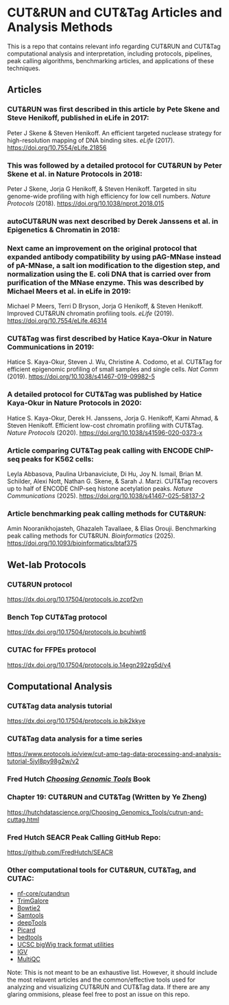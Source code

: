 # CUT&RUN and CUT&Tag Articles and Analysis Methods
This is a repo that contains relevant info regarding CUT&RUN and CUT&Tag computational analysis and interpretation, including protocols, pipelines, peak calling algorithms, benchmarking articles, and applications of these techniques.

## Articles

### CUT&RUN was first described in this article by Pete Skene and Steve Henikoff, published in eLife in 2017:
Peter J Skene & Steven Henikoff. An efficient targeted nuclease strategy for high-resolution mapping of DNA binding sites. _eLife_ (2017). https://doi.org/10.7554/eLife.21856

### This was followed by a detailed protocol for CUT&RUN by Peter Skene et al. in Nature Protocols in 2018:
Peter J Skene, Jorja G Henikoff, & Steven Henikoff. Targeted in situ genome-wide profiling with high efficiency for low cell numbers. _Nature Protocols_ (2018). https://doi.org/10.1038/nprot.2018.015

### autoCUT&RUN was next described by Derek Janssens et al. in Epigenetics & Chromatin in 2018:


### Next came an improvement on the original protocol that expanded antibody compatibility by using pAG-MNase instead of pA-MNase, a salt ion modification to the digestion step, and normalization using the E. coli DNA that is carried over from purification of the MNase enzyme. This was described by Michael Meers et al. in eLife in 2019:
Michael P Meers, Terri D Bryson, Jorja G Henikoff, & Steven Henikoff. Improved CUT&RUN chromatin profiling tools. _eLife_ (2019). https://doi.org/10.7554/eLife.46314

### CUT&Tag was first described by Hatice Kaya-Okur in Nature Communications in 2019:
Hatice S. Kaya-Okur, Steven J. Wu, Christine A. Codomo, et al. CUT&Tag for efficient epigenomic profiling of small samples and single cells. _Nat Comm_ (2019). https://doi.org/10.1038/s41467-019-09982-5

### A detailed protocol for CUT&Tag was published by Hatice Kaya-Okur in Nature Protocols in 2020:
Hatice S. Kaya-Okur, Derek H. Janssens, Jorja G. Henikoff, Kami Ahmad, & Steven Henikoff. Efficient low-cost chromatin profiling with CUT&Tag. _Nature Protocols_ (2020). https://doi.org/10.1038/s41596-020-0373-x

### Article comparing CUT&Tag peak calling with ENCODE ChIP-seq peaks for K562 cells:
Leyla Abbasova, Paulina Urbanaviciute, Di Hu, Joy N. Ismail, Brian M. Schilder, Alexi Nott, Nathan G. Skene, & Sarah J. Marzi. CUT&Tag recovers up to half of ENCODE ChIP-seq histone acetylation peaks. _Nature Communications_ (2025). https://doi.org/10.1038/s41467-025-58137-2

### Article benchmarking peak calling methods for CUT&RUN:
Amin Nooranikhojasteh, Ghazaleh Tavallaee, & Elias Orouji. Benchmarking peak calling methods for CUT&RUN. _Bioinformatics_ (2025). https://doi.org/10.1093/bioinformatics/btaf375

## Wet-lab Protocols

### CUT&RUN protocol
https://dx.doi.org/10.17504/protocols.io.zcpf2vn

### Bench Top CUT&Tag protocol
https://dx.doi.org/10.17504/protocols.io.bcuhiwt6

### CUTAC for FFPEs protocol
https://dx.doi.org/10.17504/protocols.io.14egn292zg5d/v4

## Computational Analysis

### CUT&Tag data analysis tutorial
https://dx.doi.org/10.17504/protocols.io.bjk2kkye

### CUT&Tag data analysis for a time series
https://www.protocols.io/view/cut-amp-tag-data-processing-and-analysis-tutorial-5jyl8py98g2w/v2

### Fred Hutch [_Choosing Genomic Tools_](https://hutchdatascience.org/Choosing_Genomics_Tools/index.html) Book 
### Chapter 19: CUT&RUN and CUT&Tag (Written by Ye Zheng)
https://hutchdatascience.org/Choosing_Genomics_Tools/cutrun-and-cuttag.html

### Fred Hutch SEACR Peak Calling GitHub Repo:
https://github.com/FredHutch/SEACR

### Other computational tools for CUT&RUN, CUT&Tag, and CUTAC:
- [nf-core/cutandrun](https://nf-co.re/cutandrun/3.2.2/)
- [TrimGalore](https://github.com/FelixKrueger/TrimGalore)
- [Bowtie2](https://bowtie-bio.sourceforge.net/bowtie2/index.shtml)
- [Samtools](https://www.htslib.org/)
- [deepTools](https://deeptools.readthedocs.io/en/latest/)
- [Picard](https://broadinstitute.github.io/picard/)
- [bedtools](https://bedtools.readthedocs.io/en/latest/)
- [UCSC bigWig track format utilities](https://genome.ucsc.edu/goldenpath/help/bigWig.html)
- [IGV](https://igv.org/)
- [MultiQC](https://github.com/MultiQC/MultiQC)

Note: This is not meant to be an exhaustive list. However, it should include the most relavent articles and the common/effective tools used for analyzing and visualizing CUT&RUN and CUT&Tag data. If there are any glaring ommisions, please feel free to post an issue on this repo.
